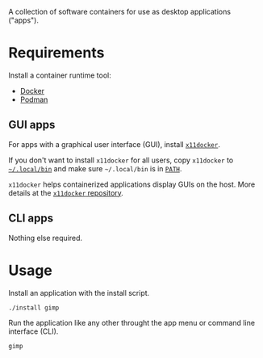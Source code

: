 A collection of software containers for use as desktop applications ("apps").

# Requirements

Install a container runtime tool:
* [Docker](https://docs.docker.com/engine/install/)
* [Podman](https://podman.io/docs/installation)

## GUI apps

For apps with a graphical user interface (GUI), install
[`x11docker`](https://github.com/mviereck/x11docker).

If you don't want to install `x11docker` for all users, copy `x11docker` to
[`~/.local/bin`](https://specifications.freedesktop.org/basedir-spec/basedir-spec-latest.html)
and make sure `~/.local/bin` is in [`PATH`](https://superuser.com/a/284351).

`x11docker` helps containerized applications display GUIs on the host. More
details at the [`x11docker` repository](https://github.com/mviereck/x11docker).

## CLI apps

Nothing else required.

# Usage

Install an application with the install script.

	./install gimp

Run the application like any other throught the app menu or command line
interface (CLI).

    gimp
